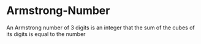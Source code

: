 # Armstrong-Number
An Armstrong number of 3 digits is an integer that the sum of the cubes of its digits is  equal to the number
